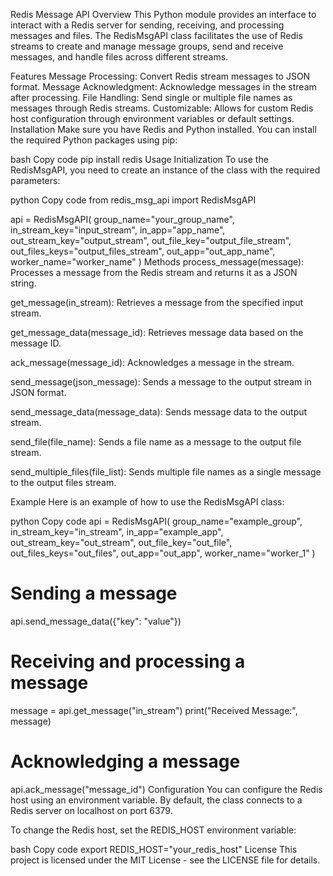 
Redis Message API
Overview
This Python module provides an interface to interact with a Redis server for sending, receiving, and processing messages and files. The RedisMsgAPI class facilitates the use of Redis streams to create and manage message groups, send and receive messages, and handle files across different streams.

Features
Message Processing: Convert Redis stream messages to JSON format.
Message Acknowledgment: Acknowledge messages in the stream after processing.
File Handling: Send single or multiple file names as messages through Redis streams.
Customizable: Allows for custom Redis host configuration through environment variables or default settings.
Installation
Make sure you have Redis and Python installed. You can install the required Python packages using pip:

bash
Copy code
pip install redis
Usage
Initialization
To use the RedisMsgAPI, you need to create an instance of the class with the required parameters:

python
Copy code
from redis_msg_api import RedisMsgAPI

api = RedisMsgAPI(
    group_name="your_group_name",
    in_stream_key="input_stream",
    in_app="app_name",
    out_stream_key="output_stream",
    out_file_key="output_file_stream",
    out_files_keys="output_files_stream",
    out_app="out_app_name",
    worker_name="worker_name"
)
Methods
process_message(message): Processes a message from the Redis stream and returns it as a JSON string.

get_message(in_stream): Retrieves a message from the specified input stream.

get_message_data(message_id): Retrieves message data based on the message ID.

ack_message(message_id): Acknowledges a message in the stream.

send_message(json_message): Sends a message to the output stream in JSON format.

send_message_data(message_data): Sends message data to the output stream.

send_file(file_name): Sends a file name as a message to the output file stream.

send_multiple_files(file_list): Sends multiple file names as a single message to the output files stream.

Example
Here is an example of how to use the RedisMsgAPI class:

python
Copy code
api = RedisMsgAPI(
    group_name="example_group",
    in_stream_key="in_stream",
    in_app="example_app",
    out_stream_key="out_stream",
    out_file_key="out_file",
    out_files_keys="out_files",
    out_app="out_app",
    worker_name="worker_1"
)

# Sending a message
api.send_message_data({"key": "value"})

# Receiving and processing a message
message = api.get_message("in_stream")
print("Received Message:", message)

# Acknowledging a message
api.ack_message("message_id")
Configuration
You can configure the Redis host using an environment variable. By default, the class connects to a Redis server on localhost on port 6379.

To change the Redis host, set the REDIS_HOST environment variable:

bash
Copy code
export REDIS_HOST="your_redis_host"
License
This project is licensed under the MIT License - see the LICENSE file for details.

